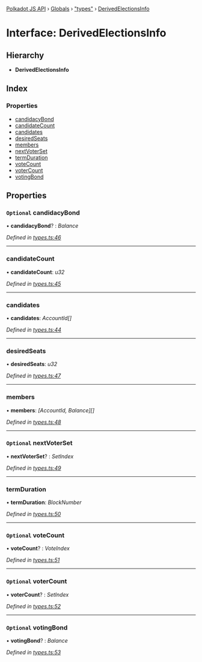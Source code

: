 [Polkadot JS API](../README.md) › [Globals](../globals.md) › ["types"](../modules/_types_.md) › [DerivedElectionsInfo](_types_.derivedelectionsinfo.md)

# Interface: DerivedElectionsInfo

## Hierarchy

* **DerivedElectionsInfo**

## Index

### Properties

* [candidacyBond](_types_.derivedelectionsinfo.md#optional-candidacybond)
* [candidateCount](_types_.derivedelectionsinfo.md#candidatecount)
* [candidates](_types_.derivedelectionsinfo.md#candidates)
* [desiredSeats](_types_.derivedelectionsinfo.md#desiredseats)
* [members](_types_.derivedelectionsinfo.md#members)
* [nextVoterSet](_types_.derivedelectionsinfo.md#optional-nextvoterset)
* [termDuration](_types_.derivedelectionsinfo.md#termduration)
* [voteCount](_types_.derivedelectionsinfo.md#optional-votecount)
* [voterCount](_types_.derivedelectionsinfo.md#optional-votercount)
* [votingBond](_types_.derivedelectionsinfo.md#optional-votingbond)

## Properties

### `Optional` candidacyBond

• **candidacyBond**? : *Balance*

*Defined in [types.ts:46](https://github.com/polkadot-js/api/blob/d41f6ec3ef/packages/api-derive/src/types.ts#L46)*

___

###  candidateCount

• **candidateCount**: *u32*

*Defined in [types.ts:45](https://github.com/polkadot-js/api/blob/d41f6ec3ef/packages/api-derive/src/types.ts#L45)*

___

###  candidates

• **candidates**: *AccountId[]*

*Defined in [types.ts:44](https://github.com/polkadot-js/api/blob/d41f6ec3ef/packages/api-derive/src/types.ts#L44)*

___

###  desiredSeats

• **desiredSeats**: *u32*

*Defined in [types.ts:47](https://github.com/polkadot-js/api/blob/d41f6ec3ef/packages/api-derive/src/types.ts#L47)*

___

###  members

• **members**: *[AccountId, Balance][]*

*Defined in [types.ts:48](https://github.com/polkadot-js/api/blob/d41f6ec3ef/packages/api-derive/src/types.ts#L48)*

___

### `Optional` nextVoterSet

• **nextVoterSet**? : *SetIndex*

*Defined in [types.ts:49](https://github.com/polkadot-js/api/blob/d41f6ec3ef/packages/api-derive/src/types.ts#L49)*

___

###  termDuration

• **termDuration**: *BlockNumber*

*Defined in [types.ts:50](https://github.com/polkadot-js/api/blob/d41f6ec3ef/packages/api-derive/src/types.ts#L50)*

___

### `Optional` voteCount

• **voteCount**? : *VoteIndex*

*Defined in [types.ts:51](https://github.com/polkadot-js/api/blob/d41f6ec3ef/packages/api-derive/src/types.ts#L51)*

___

### `Optional` voterCount

• **voterCount**? : *SetIndex*

*Defined in [types.ts:52](https://github.com/polkadot-js/api/blob/d41f6ec3ef/packages/api-derive/src/types.ts#L52)*

___

### `Optional` votingBond

• **votingBond**? : *Balance*

*Defined in [types.ts:53](https://github.com/polkadot-js/api/blob/d41f6ec3ef/packages/api-derive/src/types.ts#L53)*
